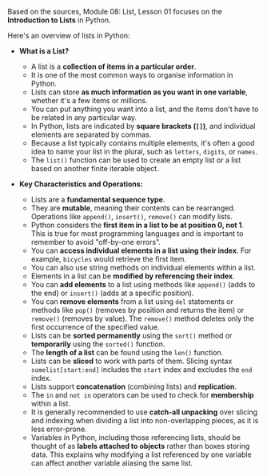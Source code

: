 Based on the sources, Module 08: List, Lesson 01 focuses on the **Introduction to Lists** in Python.

Here's an overview of lists in Python:

*   **What is a List?**
    *   A list is a **collection of items in a particular order**.
    *   It is one of the most common ways to organise information in Python.
    *   Lists can store **as much information as you want in one variable**, whether it's a few items or millions.
    *   You can put anything you want into a list, and the items don't have to be related in any particular way.
    *   In Python, lists are indicated by **square brackets (`[]`)**, and individual elements are separated by commas.
    *   Because a list typically contains multiple elements, it's often a good idea to name your list in the plural, such as `letters`, `digits`, or `names`.
    *   The `list()` function can be used to create an empty list or a list based on another finite iterable object.

*   **Key Characteristics and Operations:**
    *   Lists are a **fundamental sequence type**.
    *   They are **mutable**, meaning their contents can be rearranged. Operations like `append()`, `insert()`, `remove()` can modify lists.
    *   Python considers the **first item in a list to be at position 0, not 1**. This is true for most programming languages and is important to remember to avoid "off-by-one errors".
    *   You can **access individual elements in a list using their index**. For example, `bicycles` would retrieve the first item.
    *   You can also use string methods on individual elements within a list.
    *   Elements in a list can be **modified by referencing their index**.
    *   You can **add elements** to a list using methods like `append()` (adds to the end) or `insert()` (adds at a specific position).
    *   You can **remove elements** from a list using `del` statements or methods like `pop()` (removes by position and returns the item) or `remove()` (removes by value). The `remove()` method deletes only the first occurrence of the specified value.
    *   Lists can be **sorted permanently** using the `sort()` method or **temporarily** using the `sorted()` function.
    *   The **length of a list** can be found using the `len()` function.
    *   Lists can be **sliced** to work with parts of them. Slicing syntax `somelist[start:end]` includes the `start` index and excludes the `end` index.
    *   Lists support **concatenation** (combining lists) and **replication**.
    *   The `in` and `not in` operators can be used to check for **membership** within a list.
    *   It is generally recommended to use **catch-all unpacking** over slicing and indexing when dividing a list into non-overlapping pieces, as it is less error-prone.
    *   Variables in Python, including those referencing lists, should be thought of as **labels attached to objects** rather than boxes storing data. This explains why modifying a list referenced by one variable can affect another variable aliasing the same list.